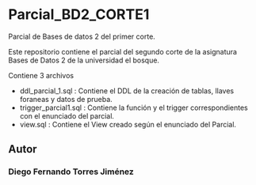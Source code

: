 # Parcial_BD2_CORTE1
Parcial de Bases de datos 2 del primer corte.

Este repositorio contiene el parcial del segundo corte de la asignatura Bases de Datos 2 de la universidad el bosque.

Contiene 3 archivos

- ddl_parcial_1.sql : Contiene el DDL de la creación de tablas, llaves foraneas y datos de prueba.
- trigger_parcial1.sql : Contiene la función y el trigger correspondientes con el enunciado del parcial.
- view.sql : Contiene el View creado según el enunciado del Parcial.

## Autor
### Diego Fernando Torres Jiménez
